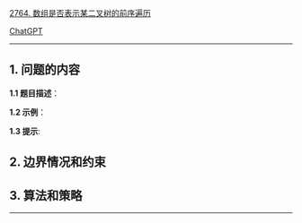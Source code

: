 [2764. 数组是否表示某二叉树的前序遍历](https://leetcode.cn/problems/is-array-a-preorder-of-some-binary-tree)

[ChatGPT](chat.openai.com)

---

## 1. 问题的内容
**1.1 题目描述**：

**1.2 示例**：

**1.3 提示**:

## 2. 边界情况和约束


## 3. 算法和策略

---

